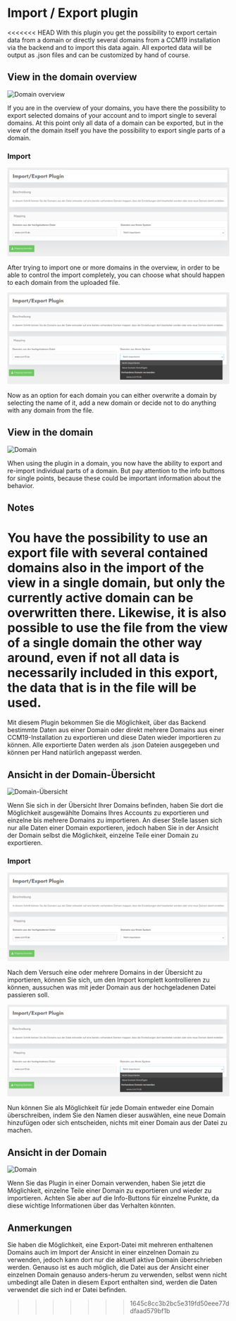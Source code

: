# Import / Export plugin

<<<<<<< HEAD
With this plugin you get the possibility to export certain data from a domain or directly several domains from a CCM19 installation via the backend and to import this data again. All exported data will be output as .json files and can be customized by hand of course.

## View in the domain overview

![Domain overview](../assets/imex/overview_domain.png)

If you are in the overview of your domains, you have there the possibility to export selected domains of your account and to import single to several domains. At this point only all data of a domain can be exported, but in the view of the domain itself you have the possibility to export single parts of a domain.

### Import

![Domain mapping](../assets/imex/mapping_domains.png)

After trying to import one or more domains in the overview, in order to be able to control the import completely, you can choose what should happen to each domain from the uploaded file.

![Domain mapping options](../assets/imex/options_import.png)

Now as an option for each domain you can either overwrite a domain by selecting the name of it, add a new domain or decide not to do anything with any domain from the file.

## View in the domain

![Domain](../assets/imex/overview_single.png)

When using the plugin in a domain, you now have the ability to export and re-import individual parts of a domain. But pay attention to the info buttons for single points, because these could be important information about the behavior.

## Notes

You have the possibility to use an export file with several contained domains also in the import of the view in a single domain, but only the currently active domain can be overwritten there. Likewise, it is also possible to use the file from the view of a single domain the other way around, even if not all data is necessarily included in this export, the data that is in the file will be used.
=======
Mit diesem Plugin bekommen Sie die Möglichkeit, über das Backend bestimmte Daten aus einer Domain oder direkt mehrere Domains aus einer CCM19-Installation zu exportieren und diese Daten wieder importieren zu können. Alle exportierte Daten werden als .json Dateien ausgegeben und können per Hand natürlich angepasst werden.

## Ansicht in der Domain-Übersicht

![Domain-Übersicht](../assets/imex/übersicht_domain.png)

Wenn Sie sich in der Übersicht Ihrer Domains befinden, haben Sie dort die Möglichkeit ausgewählte Domains Ihres Accounts zu exportieren und einzelne bis mehrere Domains zu importieren. An dieser Stelle lassen sich nur alle Daten einer Domain exportieren, jedoch haben Sie in der Ansicht der Domain selbst die Möglichkeit, einzelne Teile einer Domain zu exportieren.

### Import

![Domain-Mapping](../assets/imex/mapping_domains.png)

Nach dem Versuch eine oder mehrere Domains in der Übersicht zu importieren, können Sie sich, um den Import komplett kontrollieren zu können, aussuchen was mit jeder Domain aus der hochgeladenen Datei passieren soll.

![Domain-Mapping Optionen](../assets/imex/options_import.png)

Nun können Sie als Möglichkeit für jede Domain entweder eine Domain überschreiben, indem Sie den Namen dieser auswählen, eine neue Domain hinzufügen oder sich entscheiden, nichts mit einer Domain aus der Datei zu machen.

## Ansicht in der Domain

![Domain](../assets/imex/übersicht_single.png)

Wenn Sie das Plugin in einer Domain verwenden, haben Sie jetzt die Möglichkeit, einzelne Teile einer Domain zu exportieren und wieder zu importieren. Achten Sie aber auf die Info-Buttons für einzelne Punkte, da diese wichtige Informationen über das Verhalten könnten.

## Anmerkungen

Sie haben die Möglichkeit, eine Export-Datei mit mehreren enthaltenen Domains auch im Import der Ansicht in einer einzelnen Domain zu verwenden, jedoch kann dort nur die aktuell aktive Domain überschrieben werden. Genauso ist es auch möglich, die Datei aus der Ansicht einer einzelnen Domain genauso anders-herum zu verwenden, selbst wenn nicht umbedingt alle Daten in diesem Export enthalten sind, werden die Daten verwendet die sich ind er Datei befinden.
>>>>>>> 1645c8cc3b2bc5e319fd50eee77ddfaad579bf1b

